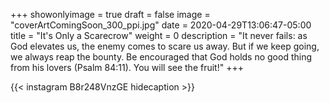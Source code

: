 +++
showonlyimage = true
draft = false
image = "coverArtComingSoon_300_ppi.jpg"
date = 2020-04-29T13:06:47-05:00
title = "It's Only a Scarecrow"
weight = 0
description = "It never fails: as God elevates us, the enemy comes to scare us away. But if we keep going, we always reap the bounty. Be encouraged that God holds no good thing from his lovers (Psalm 84:11). You will see the fruit!"
+++


{{< instagram B8r248VnzGE hidecaption >}}
